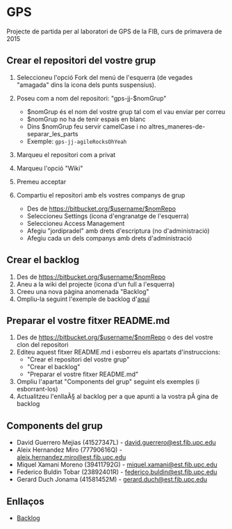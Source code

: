 # GPS

Projecte de partida per al laboratori de GPS de la FIB, curs de primavera de 2015

## Crear el repositori del vostre grup

1. Seleccioneu l'opció Fork del menú de l'esquerra (de vegades "amagada" dins la icona dels punts suspensius).
2. Poseu com a nom del repositori: "gps-jj-$nomGrup"

    - $nomGrup és el nom del vostre grup tal com el vau enviar per correu
    - $nomGrup no ha de tenir espais en blanc
    - Dins $nomGrup feu servir camelCase i no altres_maneres-de-separar_les_parts
    - Exemple: `gps-jj-agileRocksOhYeah`

3. Marqueu el repositori com a privat
4. Marqueu l'opció "Wiki"
5. Premeu acceptar
6. Compartiu el repositori amb els vostres companys de grup
	- Des de https://bitbucket.org/$username/$nomRepo
	- Seleccioneu Settings (icona d'engranatge de l'esquerra)
	- Seleccioneu Access Management
	- Afegiu "jordipradel" amb drets d'escriptura (no d'administració)
	- Afegiu cada un dels companys amb drets d'administració

## Crear el backlog

1. Des de https://bitbucket.org/$username/$nomRepo
2. Aneu a la wiki del projecte (icona d'un full a l'esquerra)
3. Creeu una nova pàgina anomenada "Backlog"
4. Ompliu-la seguint l'exemple de backlog d'[aquí](https://dl.dropboxusercontent.com/u/60774636/BacklogExample.md)

## Preparar el vostre fitxer README.md

1. Des de https://bitbucket.org/$username/$nomRepo o des del vostre clon del repositori
2. Editeu aquest fitxer README.md i esborreu els apartats d'instruccions:
	- "Crear el repositori del vostre grup"
	- "Crear el backlog"
	- "Preparar el vostre fitxer README.md"
3. Ompliu l'apartat "Components del grup" seguint els exemples (i esborrant-los)
4. Actualitzeu l'enllaÃ§ al backlog per a que apunti a la vostra pÃ gina de backlog


## Components del grup

- David Guerrero Mejias (41527347L) - david.guerrero@est.fib.upc.edu
- Aleix Hernandez Miro (77790616Q) - aleix.hernandez.miro@est.fib.upc.edu
- Miquel Xamani Moreno (39411792G) - miquel.xamani@est.fib.upc.edu
- Federico Buldin Tobar (23892401R) - federico.buldin@est.fib.upc.edu
- Gerard Duch Jonama (41581452M) - gerard.duch@est.fib.upc.edu

## Enllaços

- [Backlog](https://bitbucket.org/gerardduch/gps-jj-expertsolutions/wiki/Backlog)